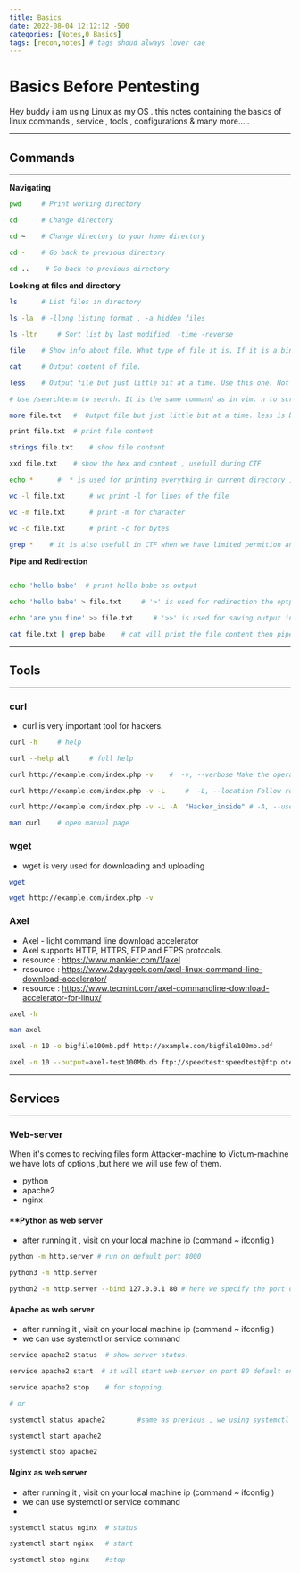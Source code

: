 ```yaml
---
title: Basics
date: 2022-08-04 12:12:12 -500
categories: [Notes,0_Basics]
tags: [recon,notes] # tags shoud always lower cae
---
```

# Basics Before Pentesting

Hey buddy i am using Linux as my OS . this notes containing the basics of linux commands , service , tools , configurations & many more.....


***
## Commands
***

**Navigating**

```bash
pwd     # Print working directory

cd      # Change directory

cd ~    # Change directory to your home directory

cd -    # Go back to previous directory

cd ..    # Go back to previous directory

```

**Looking at files and directory**

```bash
ls      # List files in directory

ls -la  # -llong listing format , -a hidden files 

ls -ltr     # Sort list by last modified. -time -reverse

file    # Show info about file. What type of file it is. If it is a binary or text file for example.

cat     # Output content of file.

less    # Output file but just little bit at a time. Use this one. Not more.

# Use /searchterm to search. It is the same command as in vim. n to scroll to next search result. Press q to quit.

more file.txt   #  Output file but just little bit at a time. less is better.

print file.txt  # print file content

strings file.txt    # show file content

xxd file.txt    # show the hex and content , usefull during CTF

echo *      #  * is used for printing everything in current directory , i mention this because sometime in CTF you dont have the permition for ls so we can use echo * as well  :)

wc -l file.txt      # wc print -l for lines of the file

wc -m file.txt      # print -m for character

wc -c file.txt      # print -c for bytes

grep *    # it is also usefull in CTF when we have limited permition and we want to see the content of directiory


```


**Pipe and Redirection**

```zsh

echo 'hello babe'  # print hello babe as output

echo 'hello babe' > file.txt     # '>' is used for redirection the optput in a file "file.txt" 

echo 'are you fine' >> file.txt     # '>>' is used for saving output in next line . if we use '>' ,then it will overwrite it . 

cat file.txt | grep babe    # cat will print the file content then pipe   |   is used to take output of the first command as input of second command and grep will find that 'baby' match ,if its there then it will show us.  

```
***

## **Tools**
***
### **curl**

* curl is very important tool for hackers.

```bash
curl -h     # help

curl --help all     # full help 

curl http://example.com/index.php -v    #  -v, --verbose Make the operation more talkative

curl http://example.com/index.php -v -L     #  -L, --location Follow redirects

curl http://example.com/index.php -v -L -A  "Hacker_inside" # -A, --user-agent <name>  Send User-Agent <name> to server

man curl    # open manual page 
```

### **wget**

* wget is very used for downloading and uploading

```bash
wget 

wget http://example.com/index.php -v
```


### **Axel**

* Axel - light command line download accelerator
* Axel supports HTTP, HTTPS, FTP and FTPS protocols.
* resource : https://www.mankier.com/1/axel 
* resource : https://www.2daygeek.com/axel-linux-command-line-download-accelerator/
* resource : https://www.tecmint.com/axel-commandline-download-accelerator-for-linux/



```bash
axel -h 

man axel  

axel -n 10 -o bigfile100mb.pdf http://example.com/bigfile100mb.pdf      # -n x Specify an alternative number of connections. -o for output file name.

axel -n 10 --output=axel-test100Mb.db ftp://speedtest:speedtest@ftp.otenet.gr/test100Mb.db  # over ftp ftp://password:username@address/filename
```





***
## **Services**


***
### **Web-server**

When it's comes to reciving files form Attacker-machine to Victum-machine we have lots of options ,but here we will use few of them.
* python
* apache2
* nginx

#### **Python as web server
* after running it , visit on your local machine ip (command ~ ifconfig )


```bash
python -m http.server # run on default port 8000

python3 -m http.server

python2 -m http.server --bind 127.0.0.1 80 # here we specify the port of our loacl machine 80
```


#### **Apache as web server**

* after running it , visit on your local machine ip (command ~ ifconfig )
* we can use systemctl or service command

```bash
service apache2 status  # show server status.

service apache2 start  # it will start web-server on port 80 default on your localhost ip.

service apache2 stop    # for stopping.

# or

systemctl status apache2        #same as previous , we using systemctl command here.

systemctl start apache2

systemctl stop apache2
```

#### **Nginx as web server**

* after running it , visit on your local machine ip (command ~ ifconfig )
* we can use systemctl or service command
* 
```bash
systemctl status nginx  # status

systemctl start nginx   # start

systemctl stop nginx    #stop
```


